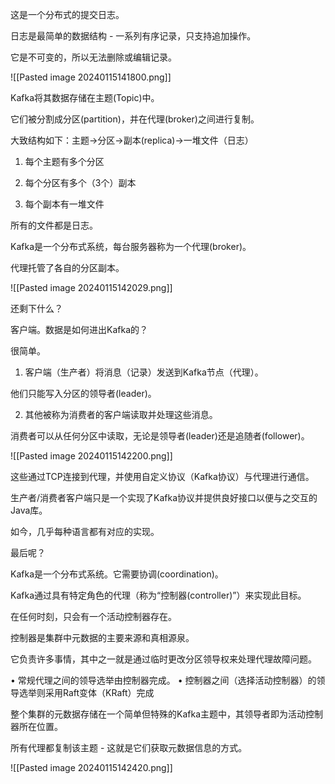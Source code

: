 
这是一个分布式的提交日志。

日志是最简单的数据结构 - 一系列有序记录，只支持追加操作。

它是不可变的，所以无法删除或编辑记录。

![[Pasted image 20240115141800.png]]

Kafka将其数据存储在主题(Topic)中。

它们被分割成分区(partition)，并在代理(broker)之间进行复制。

大致结构如下：主题→分区→副本(replica)→一堆文件（日志）

1. 每个主题有多个分区

2. 每个分区有多个（3个）副本

3. 每个副本有一堆文件

所有的文件都是日志。

Kafka是一个分布式系统，每台服务器称为一个代理(broker)。

代理托管了各自的分区副本。

![[Pasted image 20240115142029.png]]

还剩下什么？

客户端。数据是如何进出Kafka的？

很简单。

1. 客户端（生产者）将消息（记录）发送到Kafka节点（代理）。

他们只能写入分区的领导者(leader)。

2. 其他被称为消费者的客户端读取并处理这些消息。

消费者可以从任何分区中读取，无论是领导者(leader)还是追随者(follower)。

![[Pasted image 20240115142200.png]]

这些通过TCP连接到代理，并使用自定义协议（Kafka协议）与代理进行通信。

生产者/消费者客户端只是一个实现了Kafka协议并提供良好接口以便与之交互的Java库。

如今，几乎每种语言都有对应的实现。

最后呢？

Kafka是一个分布式系统。它需要协调(coordination)。

Kafka通过具有特定角色的代理（称为“控制器(controller)”）来实现此目标。

在任何时刻，只会有一个活动控制器存在。

控制器是集群中元数据的主要来源和真相源泉。

它负责许多事情，其中之一就是通过临时更改分区领导权来处理代理故障问题。

• 常规代理之间的领导选举由控制器完成。
• 控制器之间（选择活动控制器）的领导选举则采用Raft变体（KRaft）完成

整个集群的元数据存储在一个简单但特殊的Kafka主题中，其领导者即为活动控制器所在位置。

所有代理都复制该主题 - 这就是它们获取元数据信息的方式。

![[Pasted image 20240115142420.png]]